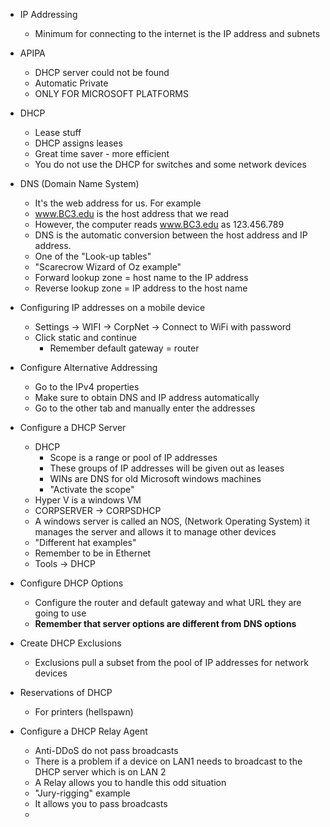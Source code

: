 - IP Addressing 
	- Minimum for connecting to the internet is the IP address and subnets 

- APIPA 
	- DHCP server could not be found 
	- Automatic Private 
	- ONLY FOR MICROSOFT PLATFORMS 

- DHCP 
	- Lease stuff
	- DHCP assigns leases 
	- Great time saver - more efficient
	- You do not use the DHCP for switches and some network devices 

- DNS (Domain Name System)
	- It's the web address for us. For example 
	- www.BC3.edu is the host address that we read
	- However, the computer reads www.BC3.edu as 123.456.789
	- DNS is the automatic conversion between the host address and IP address. 
	- One of the "Look-up tables" 
	- "Scarecrow Wizard of Oz example"
	- Forward lookup zone = host name to the IP address
	- Reverse lookup zone = IP address to the host name 

- Configuring IP addresses on a mobile device 
	- Settings -> WIFI -> CorpNet -> Connect to WiFi with password
	- Click static and continue 
		- Remember default gateway = router 

- Configure Alternative Addressing 
	- Go to the IPv4 properties
	- Make sure to obtain DNS and IP address automatically
	- Go to the other tab and manually enter the addresses 

- Configure a DHCP Server
	- DHCP
		- Scope is a range or pool of IP addresses
		- These groups of IP addresses will be given out as leases 
		- WINs are DNS for old Microsoft windows machines 
		- "Activate the scope"
	- Hyper V is a windows VM 
	- CORPSERVER -> CORPSDHCP
	- A windows server is called an NOS, (Network Operating System) it manages the server and allows it to manage other devices
	- "Different hat examples" 
	- Remember to be in Ethernet 
	- Tools -> DHCP 

- Configure DHCP Options
	- Configure the router and default gateway and what URL they are going to use
	- **Remember that server options are different from DNS options** 

- Create DHCP Exclusions
	- Exclusions pull a subset from the pool of IP addresses for network devices 

- Reservations of DHCP 
	- For printers (hellspawn)


- Configure a DHCP Relay Agent 
	- Anti-DDoS do not pass broadcasts 
	- There is a problem if a device on LAN1 needs to broadcast to the DHCP server which is on LAN 2
	- A Relay allows you to handle this odd situation
	- "Jury-rigging" example
	- It allows you to pass broadcasts 
	- 